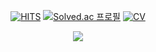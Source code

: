 <div align="center">

  <div align="center">

  [![HITS](https://myhits.vercel.app/api/hit/https%3A%2F%2Fgithub.com%2FAssembleCat?color=green&label=HITS&size=small)](https://myhits.vercel.app) 
  [![Solved.ac 프로필](http://mazassumnida.wtf/api/mini/generate_badge?boj=cheonshin99)](https://solved.ac/cheonshin99)
  [![CV](https://img.shields.io/badge/CV-Here-blue?logo=Read%20the%20Docs&logoColor=white)](https://assemblecat.github.io/resume-nextjs/)

  </div>

![](https://nirzak-streak-stats.vercel.app/?user=assemblecat&theme=default_repocard&hide_border=true)

</div>
